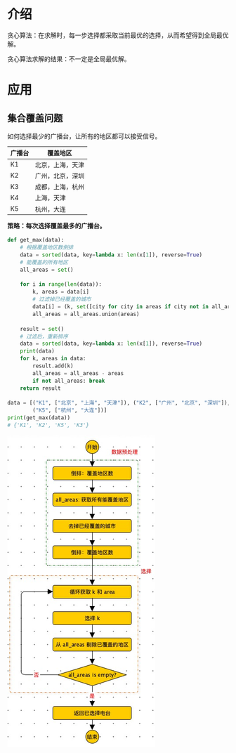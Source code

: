 # 介绍

贪心算法：在求解时，每一步选择都采取当前最优的选择，从而希望得到全局最优解。

贪心算法求解的结果：不一定是全局最优解。

# 应用

## 集合覆盖问题

如何选择最少的广播台，让所有的地区都可以接受信号。

| 广播台 | 覆盖地区         |
| ------ | ---------------- |
| K1     | 北京，上海，天津 |
| K2     | 广州，北京，深圳 |
| K3     | 成都，上海，杭州 |
| K4     | 上海，天津       |
| K5     | 杭州，大连       |

**策略：每次选择覆盖最多的广播台。**

```python
def get_max(data):
    # 根据覆盖地区数倒排
    data = sorted(data, key=lambda x: len(x[1]), reverse=True)
    # 能覆盖的所有地区
    all_areas = set()

    for i in range(len(data)):
        k, areas = data[i]
        # 过滤掉已经覆盖的城市
        data[i] = (k, set([city for city in areas if city not in all_areas]))
        all_areas = all_areas.union(areas)

    result = set()
    # 过滤后，重新排序
    data = sorted(data, key=lambda x: len(x[1]), reverse=True)
    print(data)
    for k, areas in data:
        result.add(k)
        all_areas = all_areas - areas
        if not all_areas: break
    return result

data = [("K1", ["北京", "上海", "天津"]), ("K2", ["广州", "北京", "深圳"]), ("K3", ["成都", "上海", "杭州"]), ("K4", ["上海", "天津"]),
        ("K5", ["杭州", "大连"])]
print(get_max(data))
# {'K1', 'K2', 'K5', 'K3'}
```



![](images/20200430133752.jpg)



